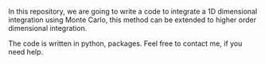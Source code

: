 In this repository, we are going to write a code to integrate a 1D dimensional integration using Monte Carlo, this method can be extended to higher order dimensional integration.

The code is written in python, packages. Feel free to contact me, if you need help. 
